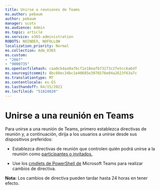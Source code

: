 ```yaml
---
title: Unirse a reuniones de Teams
ms.author: pebaum
author: pebaum
manager: scotv
ms.audience: Admin
ms.topic: article
ms.service: o365-administration
ROBOTS: NOINDEX, NOFOLLOW
localization_priority: Normal
ms.collection: Adm_O365
ms.custom:
- "2667"
- "9000735"
ms.openlocfilehash: caa0cb4aa9a76cf1e18eafb73273c2fe5cc6a6df
ms.sourcegitcommit: 8bc60ec34bc1e40685e3976576e04a2623f63a7c
ms.translationtype: MT
ms.contentlocale: es-ES
ms.lasthandoff: 04/15/2021
ms.locfileid: "51824020"
---
```

# <a name="join-a-meeting-in-teams"></a>Unirse a una reunión en Teams

Para unirse a una reunión de Teams, primero establezca directivas de reunión y, a continuación, dirija a los usuarios a unirse desde sus dispositivos preferidos:

- Establezca directivas de reunión que controlen quién podrá unirse a la reunión como [participantes o invitados.](https://docs.microsoft.com/microsoftteams/meeting-policies-in-teams#meeting-policy-settings---participants--guests) 

- Use los [cmdlets de PowerShell de](https://docs.microsoft.com/microsoftteams/teams-powershell-overview) Microsoft Teams para realizar cambios de directiva.    

**Nota:** Los cambios de directiva pueden tardar hasta 24 horas en tener efecto.